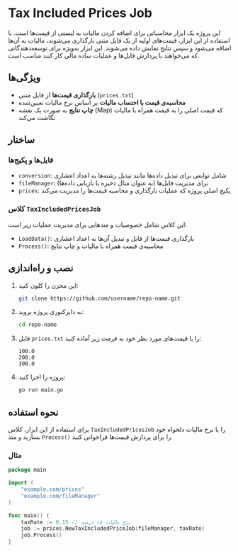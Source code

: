 

# Tax Included Prices Job

این پروژه یک ابزار محاسباتی برای اضافه کردن مالیات به لیستی از قیمت‌ها است. با استفاده از این ابزار، قیمت‌های اولیه از یک فایل متنی بارگذاری می‌شوند، مالیات به آن‌ها اضافه می‌شود و سپس نتایج نمایش داده می‌شوند. این ابزار به‌ویژه برای توسعه‌دهندگانی که می‌خواهند با پردازش فایل‌ها و عملیات ساده مالی کار کنند مناسب است.

## ویژگی‌ها
- **بارگذاری قیمت‌ها** از فایل متنی (`prices.txt`)
- **محاسبه‌ی قیمت با احتساب مالیات** بر اساس نرخ مالیات تعیین‌شده
- **چاپ نتایج** به صورت یک نقشه (Map) که قیمت اصلی را به قیمت همراه با مالیات نگاشت می‌کند

## ساختار

### فایل‌ها و پکیج‌ها
- `conversion`: شامل توابعی برای تبدیل داده‌ها مانند تبدیل رشته‌ها به اعداد اعشاری
- `fileManager`: برای مدیریت فایل‌ها (به عنوان مثال ذخیره یا بازیابی داده‌ها)
- `prices`: پکیج اصلی پروژه که عملیات بارگذاری و محاسبه قیمت‌ها را مدیریت می‌کند

### کلاس `TaxIncludedPricesJob`
این کلاس شامل خصوصیات و متدهایی برای مدیریت عملیات زیر است:
- `LoadData()`: بارگذاری قیمت‌ها از فایل و تبدیل آن‌ها به اعداد اعشاری
- `Process()`: محاسبه‌ی قیمت همراه با مالیات و چاپ نتایج

## نصب و راه‌اندازی

1. این مخزن را کلون کنید:
    ```bash
    git clone https://github.com/username/repo-name.git
    ```

2. به دایرکتوری پروژه بروید:
    ```bash
    cd repo-name
    ```

3. فایل `prices.txt` را با قیمت‌های مورد نظر خود به فرمت زیر آماده کنید:
    ```
    100.0
    200.0
    300.0
    ```

4. پروژه را اجرا کنید:
    ```bash
    go run main.go
    ```

## نحوه استفاده

برای استفاده از این ابزار، کلاس `TaxIncludedPricesJob` را با نرخ مالیات دلخواه خود بسازید و متد `Process()` را برای پردازش قیمت‌ها فراخوانی کنید.

### مثال

```go
package main

import (
	"example.com/prices"
	"example.com/fileManager"
)

func main() {
	taxRate := 0.15 // نرخ مالیات ۱۵ درصد
	job := prices.NewTaxIncludedPriceJob(fileManager, taxRate)
	job.Process()
}
```
